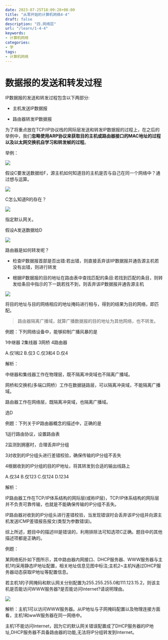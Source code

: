```yaml
---
date: 2023-07-25T18:09:28+08:00
title: "从零开始的计算机网络4-4"
draft: false
description: "四.网络层"
url: "/learn/1-4-4"
keywords:
- 计算机网络
categories:
- 学
tags:
- 计算机网络
---
```


# 数据报的发送和转发过程

IP数据报的发送和转发过程包含以下两部分:

- 主机发送IP数据报

- 路由器转发IP数据报

为了将重点放在TCP/IP协议栈的网际层发送和转发IP数据报的过程上，在之后的举例中，我们**忽略使用ARP协议来获取目的主机或路由器接口的MAC地址的过程以及以太网交换机自学习和转发帧的过程**。

举例：

![](https://img.0pt.im/computernet/4-4/4-4-1.png)

假设C要发送数据给F，源主机如何知道目的主机是否与自己在同一个网络中？通过想与运算。

![](https://img.0pt.im/computernet/4-4/4-4-2.png)

C怎么知道R的存在？

![](https://img.0pt.im/computernet/4-4/4-4-3.png)

指定默认网关。

假设A发送数据给D

![](https://img.0pt.im/computernet/4-4/4-4-4.png)

路由器是如何转发呢？

- 检查lP数据报首部是否出错:若出错，则直接丢弃该lIP数据报并通告源主机若没有出错，则进行转发

- 根据lP数据报的目的地址在路由表中查找匹配的条目:若找到匹配的条目，则转发给条目中指示的下一跳若找不到，则丢弃该lP数据报并通告源主机

![](https://img.0pt.im/computernet/4-4/4-4-5.png)

将目的地址与目的网络相应的地址掩码进行相与，得到的结果为目的网络，即匹配。

> 路由器隔离广播域，就算广播数据报的目的地址为其他网络，也不转发。

例题：下列网络设备中，能够抑制广播风暴的是

1中继器  2集线器  3网桥  4路由器

A.仅1和2  B.仅3  C.仅3和4  D.仅4

解析：

中继器和集线器工作在物理层，既不隔离冲突域也不隔离广播域。

网桥和交换机(多端口网桥）工作在数据链路层，可以隔离冲突域，不能隔离广播域。

路由器工作在网络层，既隔离冲突域，也隔离广播域。

选D

例题：下列关于IP路由器概念的描述中，正确的是

1运行路由协议，设置路由表

2监测到拥塞时，合理丢弃IP分组

3对收到的IP分组头进行差错校验，确保传输的IP分组不丢失

4根据收到的IP分组的目的IP地址，将其转发到合适的输出线路上

A.仅34    B.仅123    C.仅124    D.1234

解析：

IP路由器工作在TCP/IP体系结构的网际层(或称IP层)，TCP/IP体系结构的网际层并不负责可靠传输，也就是不能确保传输的IP分组不丢失。

IP路由器对收到的lP分组头进行差错校验，当发现错误时会丢弃该IP分组并向源主机发送ICMP差错报告报文(类型为参数错误)。

综上所述，题目中的描述ⅢI是错误的，利用排除法可知选项C正确。题目中的其他描述项都是正确的。

例题：

某网络拓扑如下图所示，其中路由器内网接口、DHCP服务器、WWW服务器与主机1均采用静态IP地址配置，相关地址信息见图中标注;主机2~主机N通过DHCP服务器动态获取IP地址等配置信息。

若主机1的子网掩码和默认网关分别配置为255.255.255.0和111.123.15.2，则该主机是否能访问WWW服务器?是否能访问Internet?请说明理由。

![](https://img.0pt.im/computernet/4-4/4-4-6.png)

解析：主机1可以访问WWW服务器。从IP地址与子网掩码配置以及物理连接方面看，主机1和wwW服务器在同一网络中。

主机1不能访问Internet，因为它的默认网关错误配置成了DHCP服务器的IP地址,DHCP服务器不具备路由器的功能,无法将IP分组转发到Internet。
